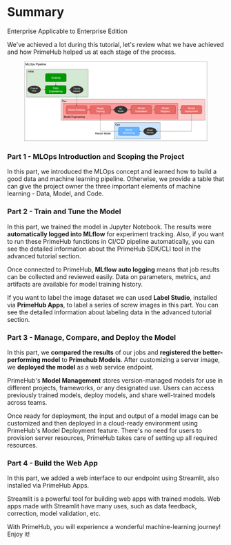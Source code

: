 # Summary

Enterprise Applicable to Enterprise Edition

We've achieved a lot during this tutorial, let's review what we have achieved and how PrimeHub helped us at each stage of the process.

<figure><img src="../.gitbook/assets/primehub-end-to-end-tutorial-mlops_pipeline_introduction.png" alt=""><figcaption></figcaption></figure>

### Part 1 - MLOps Introduction and Scoping the Project

In this part, we introduced the MLOps concept and learned how to build a good data and machine learning pipeline. Otherwise, we provide a table that can give the project owner the three important elements of machine learning - Data, Model, and Code.

### Part 2 - Train and Tune the Model

In this part, we trained the model in Jupyter Notebook. The results were **automatically logged into MLflow** for experiment tracking. Also, if you want to run these PrimeHub functions in CI/CD pipeline automatically, you can see the detailed information about the PrimeHub SDK/CLI tool in the advanced tutorial section.

Once connected to PrimeHub, **MLflow auto logging** means that job results can be collected and reviewed easily. Data on parameters, metrics, and artifacts are available for model training history.

If you want to label the image dataset we can used **Label Studio**, installed via **PrimeHub Apps**, to label a series of screw images in this part. You can see the detailed information about labeling data in the advanced tutorial section.

### Part 3 - Manage, Compare, and Deploy the Model

In this part, we **compared the results** of our jobs and **registered the better-performing model** to **Primehub Models**. After customizing a server image, we **deployed the model** as a web service endpoint.

PrimeHub's **Model Management** stores version-managed models for use in different projects, frameworks, or any designated use. Users can access previously trained models, deploy models, and share well-trained models across teams.

Once ready for deployment, the input and output of a model image can be customized and then deployed in a cloud-ready environment using PrimeHub's Model Deployment feature. There's no need for users to provision server resources, PrimeHub takes care of setting up all required resources.

### Part 4 - Build the Web App

In this part, we added a web interface to our endpoint using Streamlit, also installed via PrimeHub Apps.

Streamlit is a powerful tool for building web apps with trained models. Web apps made with Streamlit have many uses, such as data feedback, correction, model validation, etc.

With PrimeHub, you will experience a wonderful machine-learning journey! Enjoy it!
